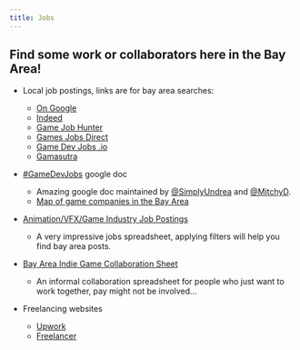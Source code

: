 ```yaml
---
title: Jobs
---
```


## Find some work or collaborators here in the Bay Area!

* Local job postings, links are for bay area searches:
  * [On Google](https://www.google.com/search?q=game+jobs+san+francisco+bay+area&ibp=htl;jobs&fpstate=tldetail)
  * [Indeed](https://www.indeed.com/q-Video-Game-l-San-Francisco-Bay-Area,-CA-jobs.html)
  * [Game Job Hunter](https://gamejobhunter.com/local-video-game-companies-san-francisco-bay-area/)
  * [Games Jobs Direct](https://www.gamesjobsdirect.com/results?mt=1&ic=False&l=Oakland&lid=5378538&lat=37.80437&lon=-122.2708&r=100&age=0&sper=4)
  * [Game Dev Jobs .io](https://gamedevjobs.io/location/san-francisco-ca-usa/50/)
  * [Gamasutra](https://jobs.gamasutra.com/index.php?action=advanced_search&page=search&keywords=&city_state_zip=San+Francisco%2C+California&submit=Find+jobs)

* [#GameDevJobs](https://docs.google.com/document/d/1H34_z043mJrLahXw7fCgwf5w4ZWyrB2GBE9XAXufjmQ/preview) google doc
  * Amazing google doc maintained by [@SimplyUndrea](https://twitter.com/simplyundrea) and [@MitchyD](https://twitter.com/MitchyD).
  * [Map of game companies in the Bay Area](https://gamecompanies.com/map?near=37.656736,-122.112892,9z)

* [Animation/VFX/Game Industry Job Postings](https://docs.google.com/spreadsheets/d/1eR2oAXOuflr8CZeGoz3JTrsgNj3KuefbdXJOmNtjEVM/edit#gid=0)
  * A very impressive jobs spreadsheet, applying filters will help you find bay area posts.

* [Bay Area Indie Game Collaboration Sheet](https://docs.google.com/spreadsheets/d/1kduS2LGClggs9v3NfjI2G7_oVEAhyuat9-zABJx_fp0/edit#gid=0)
  * An informal collaboration spreadsheet for people who just want to work together, pay might not be involved...

* Freelancing websites
  * [Upwork](https://www.upwork.com/search/jobs/?q=game&sort=relevance%2Bdesc)
  * [Freelancer](https://www.freelancer.com/)
  
